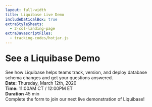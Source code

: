 ```yaml
---
layout: full-width
title: Liquibase Live Demo
includeDaticalBox: true
extraStyleSheets:
  - 2-col-landing-page
extraJavascriptFiles:
  - tracking-codes/hotjar.js
---
```


<div class="landing-page">
  <div class="landing-page__main-content span-12">
    <h1 style="margin-top: 24px">See a Liquibase Demo</h1>
    <div class="landing-page__main-content__text">
      See how Liquibase helps teams track, version, and deploy database schema changes and get your questions answered.
    </div>
    <div class="landing-page__main-content__text landing-page__main-content__info">
      <div class="landing-page__main-content__info__item">
        <strong>Date:</strong>
        <span>Thursday, March 12th, 2020</span>
      </div>
      <div class="landing-page__main-content__info__item">
        <strong>Time:</strong>
        <span>11:00AM CT / 12:00PM ET</span>
      </div>
      <div class="landing-page__main-content__info__item">
        <strong>Duration</strong>
        <span>45 min</span>
      </div>
    </div>
    <div class="landing-page__main-content__text">
      Complete the form to join our next live demonstration of Liquibase!
    </div>
  </div>
  <div class="landing-page__cta-block span-10 push-2">
    <script src="//app-ab14.marketo.com/js/forms2/js/forms2.min.js"></script>
    <form id="mktoForm_3623"></form>
    <script>MktoForms2.loadForm("//app-ab14.marketo.com", "522-INH-443", 3623);</script>
    <style>
      form#mktoForm_3623 {
        width: 100% !important;
        background: none !important;
        padding: 0 !important;
      }
      form#mktoForm_3623 input.mktoField:not([type=checkbox]) {
        width: 100% !important;
      }
      .mktoFormCol {
        width: 100% !important;
      }
      .mktoFieldWrap {
        width: 100% !important;
      }
      .mktoLogicalField {
        width: 100% !important;
      }
      .mktoForm .mktoOffset {
        height: 0;
      }
    </style>
  </div>
</div>